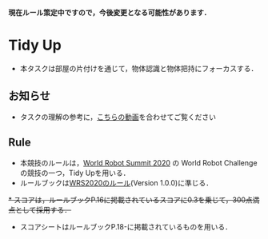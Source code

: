 **現在ルール策定中ですので，今後変更となる可能性があります．**

# Tidy Up
* 本タスクは部屋の片付けを通じて，物体認識と物体把持にフォーカスする．

## お知らせ
* タスクの理解の参考に，[こちらの動画](https://youtu.be/-73t0L2woi8)を合わせてご覧ください

## Rule
* 本競技のルールは，[World Robot Summit 2020](https://worldrobotsummit.org) の World Robot Challenge の競技の一つ，Tidy Upを用いる．
* ルールブックは[WRS2020のルール](https://worldrobotsummit.org/wrs2020/challenge/download/Rules/DetailedRules_Partner_EN.pdf)(Version 1.0.0)に準じる．

~~* スコアは，ルールブックP.16に掲載されているスコアに0.3を乗じて，300点満点として採用する．~~
* スコアシートはルールブックP.18-に掲載されているものを用いる．